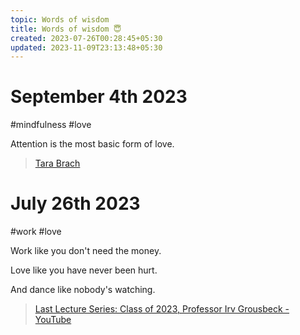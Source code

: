 ```yaml
---
topic: Words of wisdom
title: Words of wisdom 😇
created: 2023-07-26T00:28:45+05:30
updated: 2023-11-09T23:13:48+05:30
---
```


# September 4th 2023

#mindfulness #love

Attention is the most basic form of love.

> [Tara Brach](https://www.goodreads.com/quotes/8578059-attention-is-the-most-basic-form-of-love-by-paying)

# July 26th 2023

#work #love

Work like you don't need the money.

Love like you have never been hurt.

And dance like nobody's watching.

> [Last Lecture Series: Class of 2023, Professor Irv Grousbeck - YouTube](https://youtu.be/XoUfV1mgwk0?t=194)

